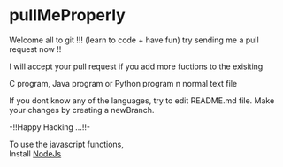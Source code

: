 # pullMeProperly

Welcome all to git !!!
(learn to code + have fun)
try sending me a pull request now !!

I will accept your pull request if you add more fuctions to the exisiting

C program,
Java program or
Python program
n normal text file

If you dont know any of the languages, try to edit README.md file.
Make your changes by creating a newBranch.

-!!Happy Hacking ...!!-

To use the javascript functions, <br />
Install [NodeJs](https://nodejs.org/en/)
